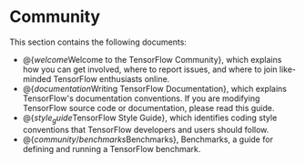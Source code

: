 # Community

This section contains the following documents:

  * @{$welcome$Welcome to the TensorFlow Community}, which explains how
    you can get involved, where to report issues, and where to join
    like-minded TensorFlow enthusiasts online.
  * @{$documentation$Writing TensorFlow Documentation}, which explains
    TensorFlow's documentation conventions.  If you are modifying
    TensorFlow source code or documentation, please read this guide.
  * @{$style_guide$TensorFlow Style Guide}, which identifies coding style
    conventions that TensorFlow developers and users should follow.
  * @{$community/benchmarks$Benchmarks}, Benchmarks, a guide for defining and
    running a TensorFlow benchmark.
